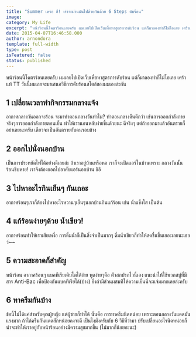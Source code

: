 ```yaml
---
title: "Summer เหรอ ฮึ! เราจะผ่านมันไปด้วยกันด้วย 6 Steps ดับร้อน"
image:
category: My Life
excerpt: "หน้าร้อนนี้โคตรร้อนเลยครับ ผมเลยไปเปิดเว็บเพื่อหาสูตรการดับร้อน แต่ก็มาลองทำก็ไม่โอเลย เศร้าแท้ TT"
date: 2015-04-07T16:46:58.000
author: arnondora
template: full-width
type: post
isFeatured: false
status: published
---
```


หน้าร้อนนี้โคตรร้อนเลยครับ ผมเลยไปเปิดเว็บเพื่อหาสูตรการดับร้อน แต่ก็มาลองทำก็ไม่โอเลย เศร้าแท้ TT วันนี้ผมเลยจะมาเสนอวิธีการดับร้อนสไตล์ของผมเองล่ะกัน

## 1 เปลี่ยนเวลาทำกิจกรรมกลางแจ้ง
อากาศกลางวันออกจะร้อน จะมาทำตอนกลางวันทำไม? ทำตอนกลางคืนดีกว่า เช่นการออกกำลังกาย จริงๆการออกกำลังกายตอนเย็น ทำให้เรานอนหลับง่ายขึ้นด้วยนะ ดีจริงๆ แต่ถ้าออกมาแล้วอันตรายก็อย่าเลยนะครับ เดียวจะเป็นอันตรายกับคนรอบข้าง

## 2 ออกไปนั่งนอกบ้าน
เป็นการประหยัดไฟได้อย่างดีเลยล่ะ ถ้าเราอยู่บ้านหรือหอ เราก็จะเปิดแอร์ในบ้านเพราะ กลางวันนั้นร้อนชิบหาย! เราจึงต้องออกไปอาศัยแอร์นอกบ้าน อิอิ

## 3 ไปหาอะไรกินเย็นๆ กันเถอะ
อากาศร้อนๆเราก็ต้องไปหาอะไรหวานๆเย็นๆนอกบ้านกินแก้ร้อน เช่น น้ำแข็งใส เป็นต้น

## 4 แก้ร้อนง่ายๆด้วย น้ำเขียว!
อากาศร้อนทำให้เราเสียเหงื่อ การดื่มน้ำก็เป็นสิ่งจำเป็นมากๆ ดื่มน้ำเขียวก็ทำให้สดชื่นขึ้นเยอะเลยนะเธอว์~~

## 5 ความสะอาดก็สำคัญ
หน้าร้อน อากาศร้อนๆ แบคทีเรียเติบโตได้ง่าย พูดง่ายๆคือ ตัวสกปรกไวนี่เอง แนะนำให้ใช้พวกสบู่ที่มีสาร Anti-Bac เพื่อป้องกันแบคทีเรียได้(บ้าง) ยิ่งถ่ามีส่วนผสมทีให้ความเย็นนี่จะแจ่มมากเลยล่ะครับ

## 6 ทาครีมกันบ้าง
ข้อนี้ไม่ได้แค่สำหรับคุณผู้หญิง แต่ผู้ชายก็ทำได้ นั่นคือ การทาครีมนิดหน่อย เพราะตอนกลางวันแดดมันแรงมาก ถ้าได้ครีมกันแดดสักหน่อยคงจะดี
เป็นไงมั่งครับกับ 6 วิธีที่ว่ามา ปรับเปลี่ยนอะไรนิดหน่อยก็น่าจะทำให้เราอยู่กับหน้าร้อนอย่างมีความสุขมากขึ้น (ไม่มากก็น้อยอะนะ)
